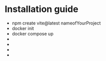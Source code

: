 # Installation guide

- npm create vite@latest nameofYourProject
- docker init
- docker compose up
-
-
-
-
